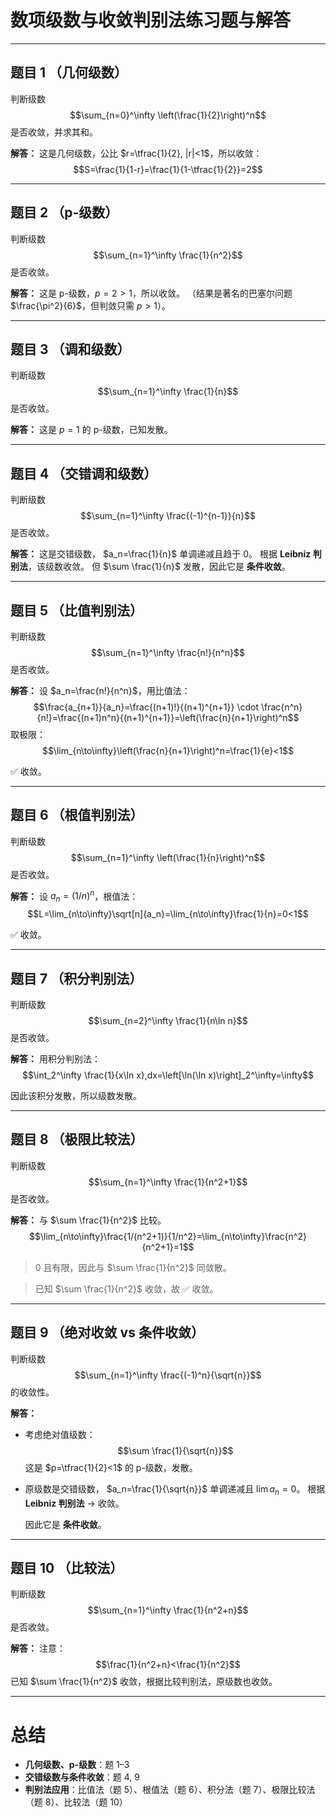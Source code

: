 # 数项级数与收敛判别法练习题与解答

---

## 题目 1 （几何级数）

判断级数
$$\sum_{n=0}^\infty \left(\frac{1}{2}\right)^n$$
是否收敛，并求其和。

**解答：**
这是几何级数，公比 $r=\tfrac{1}{2}, |r|<1$，所以收敛：
$$S=\frac{1}{1-r}=\frac{1}{1-\tfrac{1}{2}}=2$$

---

## 题目 2 （p-级数）

判断级数
$$\sum_{n=1}^\infty \frac{1}{n^2}$$
是否收敛。

**解答：**
这是 p-级数，$p=2>1$，所以收敛。
（结果是著名的巴塞尔问题 $\frac{\pi^2}{6}$，但判敛只需 $p>1$）。

---

## 题目 3 （调和级数）

判断级数
$$\sum_{n=1}^\infty \frac{1}{n}$$
是否收敛。

**解答：**
这是 $p=1$ 的 p-级数，已知发散。

---

## 题目 4 （交错调和级数）

判断级数
$$\sum_{n=1}^\infty \frac{(-1)^{n-1}}{n}$$
是否收敛。

**解答：**
这是交错级数， $a_n=\frac{1}{n}$ 单调递减且趋于 0。
根据 **Leibniz 判别法**，该级数收敛。
但 $\sum \frac{1}{n}$ 发散，因此它是 **条件收敛**。

---

## 题目 5 （比值判别法）

判断级数
$$\sum_{n=1}^\infty \frac{n!}{n^n}$$
是否收敛。

**解答：**
设 $a_n=\frac{n!}{n^n}$，用比值法：
$$\frac{a_{n+1}}{a_n}=\frac{(n+1)!}{(n+1)^{n+1}} \cdot \frac{n^n}{n!}=\frac{(n+1)n^n}{(n+1)^{n+1}}=\left(\frac{n}{n+1}\right)^n$$
取极限：
$$\lim_{n\to\infty}\left(\frac{n}{n+1}\right)^n=\frac{1}{e}<1$$
  
✅ 收敛。

---

## 题目 6 （根值判别法）

判断级数
$$\sum_{n=1}^\infty \left(\frac{1}{n}\right)^n$$
是否收敛。

**解答：**
设 $a_n=(1/n)^n$，根值法：
$$L=\lim_{n\to\infty}\sqrt[n]{a_n}=\lim_{n\to\infty}\frac{1}{n}=0<1$$
  
✅ 收敛。

---

## 题目 7 （积分判别法）

判断级数
$$\sum_{n=2}^\infty \frac{1}{n\ln n}$$
是否收敛。

**解答：**
用积分判别法：
$$\int_2^\infty \frac{1}{x\ln x},dx=\left[\ln(\ln x)\right]_2^\infty=\infty$$
  
因此该积分发散，所以级数发散。

---

## 题目 8 （极限比较法）

判断级数
$$\sum_{n=1}^\infty \frac{1}{n^2+1}$$
是否收敛。

**解答：**
与 $\sum \frac{1}{n^2}$ 比较。
$$\lim_{n\to\infty}\frac{1/(n^2+1)}{1/n^2}=\lim_{n\to\infty}\frac{n^2}{n^2+1}=1$$

> 0 且有限，因此与 $\sum \frac{1}{n^2}$ 同敛散。
  
> 已知 $\sum \frac{1}{n^2}$ 收敛，故 ✅ 收敛。

---

## 题目 9 （绝对收敛 vs 条件收敛）

判断级数
$$\sum_{n=1}^\infty \frac{(-1)^n}{\sqrt{n}}$$
的收敛性。

**解答：**

* 考虑绝对值级数：
  $$\sum \frac{1}{\sqrt{n}}$$
  这是 $p=\tfrac{1}{2}<1$ 的 p-级数，发散。
* 原级数是交错级数， $a_n=\frac{1}{\sqrt{n}}$ 单调递减且 $\lim a_n=0$。
  根据 **Leibniz 判别法** → 收敛。
    
  因此它是 **条件收敛**。

---

## 题目 10 （比较法）

判断级数
$$\sum_{n=1}^\infty \frac{1}{n^2+n}$$
是否收敛。

**解答：**
注意：
$$\frac{1}{n^2+n}<\frac{1}{n^2}$$
已知 $\sum \frac{1}{n^2}$ 收敛，根据比较判别法，原级数也收敛。

---

# 总结

* **几何级数、p-级数**：题 1–3
* **交错级数与条件收敛**：题 4, 9
* **判别法应用**：比值法（题 5）、根值法（题 6）、积分法（题 7）、极限比较法（题 8）、比较法（题 10）



